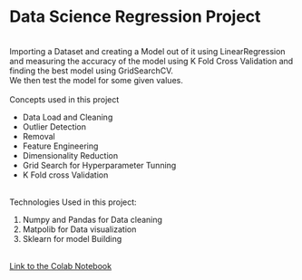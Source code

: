 # Data Science Regression Project
<br>
Importing a Dataset and creating a Model out of it using LinearRegression and measuring the accuracy of the model using K Fold Cross Validation and finding the best model using GridSearchCV.
<br>
We then test the model for some given values.
<br><br>
Concepts used in this project
<br>
<ul>
<li>Data Load and Cleaning</li>
<li>Outlier Detection</li>
<li>Removal</li>
<li>Feature Engineering</li>
<li>Dimensionality Reduction</li>
<li>Grid Search for Hyperparameter Tunning</li>
<li>K Fold cross Validation</li>
</ul>
<br>
Technologies Used in this project:
<br>
<ol>
<li>Numpy and Pandas for Data cleaning</li>
<li>Matpolib for Data visualization</li>
<li>Sklearn for model Building</li>
</ol>

<br>
<a href="https://colab.research.google.com/github/tharunoptimus/datascience/blob/main/project.ipynb">Link to the Colab Notebook</a>
